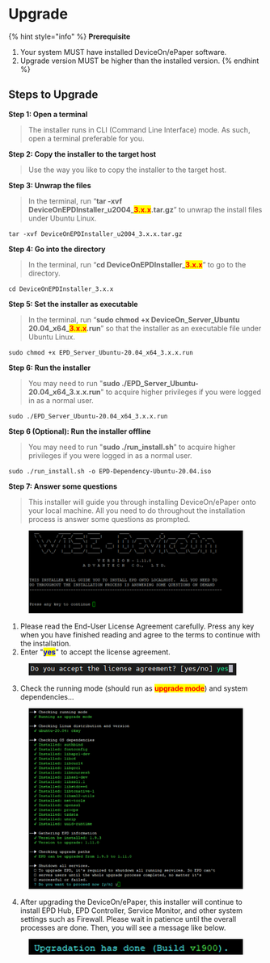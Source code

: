 # Upgrade

{% hint style="info" %}
**Prerequisite**

1. Your system MUST have installed DeviceOn/ePaper software.
2. Upgrade version MUST be higher than the installed version.
{% endhint %}

## Steps to Upgrade

**Step 1: Open a terminal**

> The installer runs in CLI (Command Line Interface) mode. As such, open a terminal preferable for you.

**Step 2: Copy the installer to the target host**

> Use the way you like to copy the installer to the target host.

**Step 3: Unwrap the files**

> In the terminal, run “**tar -xvf DeviceOnEPDInstaller\_u2004\_**<mark style="color:red;">**3.x.x**</mark>**.tar.gz**” to unwrap the install files under Ubuntu Linux.

```
tar -xvf DeviceOnEPDInstaller_u2004_3.x.x.tar.gz
```

**Step 4: Go into the directory**&#x20;

> In the terminal, run “**cd DeviceOnEPDInstaller\_**<mark style="color:red;">**3.x.x**</mark>” to go to the directory.

```
cd DeviceOnEPDInstaller_3.x.x
```

**Step 5: Set the installer as executable**

> In the terminal, run “**sudo chmod +x DeviceOn\_Server\_Ubuntu 20.04\_x64\_**<mark style="color:red;">**3.x.x**</mark>**.run**” so that the installer as an executable file under Ubuntu Linux.

```
sudo chmod +x EPD_Server_Ubuntu-20.04_x64_3.x.x.run
```

**Step 6: Run the installer**

> You may need to run "**sudo ./EPD\_Server\_Ubuntu-20.04\_x64\_3.x.x.run**" to acquire higher privileges if you were logged in as a normal user.

```
sudo ./EPD_Server_Ubuntu-20.04_x64_3.x.x.run
```

**Step 6 (Optional): Run the installer offline**

> You may need to run "**sudo ./run\_install.sh**" to acquire higher privileges if you were logged in as a normal user.

```
sudo ./run_install.sh -o EPD-Dependency-Ubuntu-20.04.iso
```

**Step 7: Answer some questions**

> This installer will guide you through installing DeviceOn/ePaper onto your local machine. All you need to do throughout the installation process is answer some questions as prompted.

<figure><img src="../../../.gitbook/assets/image (201).png" alt=""><figcaption></figcaption></figure>

1. Please read the End-User License Agreement carefully. Press any key when you have finished reading and agree to the terms to continue with the installation.
2. Enter "<mark style="color:blue;">**yes**</mark>" to accept the license agreement.

<figure><img src="../../../.gitbook/assets/image (220).png" alt=""><figcaption></figcaption></figure>

3. Check the running mode (should run as <mark style="color:red;">**upgrade mode**</mark>) and system dependencies...&#x20;

<figure><img src="../../../.gitbook/assets/image (221).png" alt=""><figcaption></figcaption></figure>

4. After upgrading the DeviceOn/ePaper, this installer will continue to install EPD Hub, EPD Controller, Service Monitor, and other system settings such as Firewall. Please wait in patience until the overall processes are done. Then, you will see a message like below.

<figure><img src="../../../.gitbook/assets/image (222).png" alt=""><figcaption></figcaption></figure>
